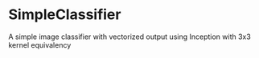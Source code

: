 # SimpleClassifier
A simple image classifier with vectorized output using Inception with 3x3 kernel equivalency

